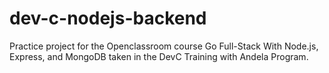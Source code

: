 # dev-c-nodejs-backend

Practice project for the Openclassroom course Go Full-Stack With Node.js, Express, and MongoDB taken in the DevC Training with Andela Program.
